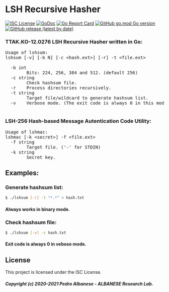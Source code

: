 # LSH Recursive Hasher
[![ISC License](http://img.shields.io/badge/license-ISC-blue.svg)](https://github.com/pedroalbanese/lshsum/blob/master/LICENSE.md) 
[![GoDoc](https://godoc.org/github.com/pedroalbanese/whirlpoolsum?status.png)](http://godoc.org/github.com/pedroalbanese/lshsum)
[![Go Report Card](https://goreportcard.com/badge/github.com/pedroalbanese/lshsum)](https://goreportcard.com/report/github.com/pedroalbanese/lshsum)
[![GitHub go.mod Go version](https://img.shields.io/github/go-mod/go-version/pedroalbanese/lshsum)](https://golang.org)
[![GitHub release (latest by date)](https://img.shields.io/github/v/release/pedroalbanese/lshsum)](https://github.com/pedroalbanese/lshsum/releases)
### TTAK.KO-12.0276 LSH Recursive Hasher written in Go:
<PRE>
Usage of lshsum:
lshsum [-v] [-b N] [-c &lt;hash.ext&gt;] [-r] -t &lt;file.ext&gt;

  -b int
        Bits: 224, 256, 384 and 512. (default 256)
  -c string
        Check hashsum file.
  -r    Process directories recursively.
  -t string
        Target file/wildcard to generate hashsum list.
  -v    Verbose mode. (The exit code is always 0 in this mode)
  </PRE>

### LSH-256 Hash-based Message Autentication Code Utility:
<PRE>
Usage of lshmac:
lshmac [-k &lt;secret&gt;] -f &lt;file.ext&gt;
  -f string
        Target file. ('-' for STDIN)
  -k string
        Secret key.
</PRE>
## Examples:
### Generate hashsum list:
```sh
$ ./lshsum [-r] -t "*.*" > hash.txt
```
#### Always works in binary mode. 

### Check hashsum file:
```sh
$ ./lshsum [-v] -c hash.txt
```
#### Exit code is always 0 in vebose mode. 

## License

This project is licensed under the ISC License.
##### Copyright (c) 2020-2021 Pedro Albanese - ALBANESE Research Lab.
